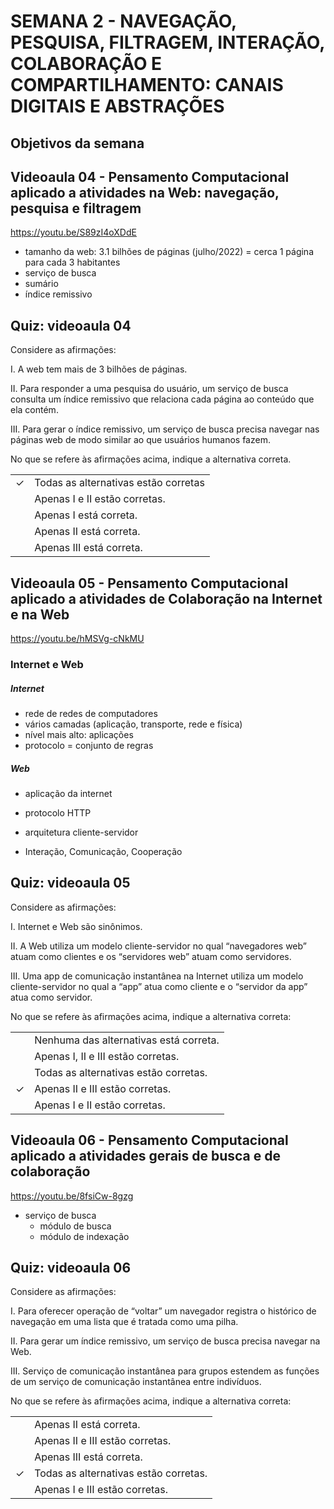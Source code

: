 # SEMANA 2 - NAVEGAÇÃO, PESQUISA, FILTRAGEM, INTERAÇÃO, COLABORAÇÃO E COMPARTILHAMENTO: CANAIS DIGITAIS E ABSTRAÇÕES

## Objetivos da semana


## Videoaula 04 - Pensamento Computacional aplicado a atividades na Web: navegação, pesquisa e filtragem
https://youtu.be/S89zI4oXDdE

- tamanho da web: 3.1 bilhões de páginas (julho/2022) = cerca 1 página para cada 3 habitantes
- serviço de busca
- sumário
- índice remissivo


## Quiz: videoaula 04
Considere as afirmações: 

I. A web tem mais de 3 bilhões de páginas.  

II. Para responder a uma pesquisa do usuário, um serviço de busca consulta um índice remissivo que relaciona cada página ao conteúdo que ela contém. 

III. Para gerar o índice remissivo, um serviço de busca precisa navegar nas páginas web de modo similar ao que usuários humanos fazem. 

No que se refere às afirmações acima, indique a alternativa correta. 

|   |    |
|:---|:---|
| &check; | Todas as alternativas estão corretas |
|  | Apenas I e II estão corretas. |
|  | Apenas I está correta. |
|  | Apenas II está correta. |
|  | Apenas III está correta. |


## Videoaula 05 - Pensamento Computacional aplicado a atividades de Colaboração na Internet e na Web
https://youtu.be/hMSVg-cNkMU

### Internet e Web
##### Internet
- rede de redes de computadores
- vários camadas (aplicação, transporte, rede e física)
- nível mais alto: aplicações
- protocolo = conjunto de regras

##### Web
- aplicação da internet
- protocolo HTTP
- arquitetura cliente-servidor

- Interação, Comunicação, Cooperação


## Quiz: videoaula 05
Considere as afirmações: 

I. Internet e Web são sinônimos.  

II. A Web utiliza um modelo cliente-servidor no qual “navegadores web” atuam como clientes e os “servidores web” atuam como servidores. 

III. Uma app de comunicação instantânea na Internet utiliza um modelo cliente-servidor no qual a “app” atua como cliente e o “servidor da app” atua como servidor. 

No que se refere às afirmações acima, indique a alternativa correta:  

|   |    |
|:---|:---|
|  | Nenhuma das alternativas está correta. |
|  | Apenas I, II e III estão corretas. |
|  | Todas as alternativas estão corretas. |
| &check; | Apenas II e III estão corretas. |
|  | Apenas I e II estão corretas. |


## Videoaula 06 - Pensamento Computacional aplicado a atividades gerais de busca e de colaboração
https://youtu.be/8fsiCw-8gzg

- serviço de busca
    - módulo de busca
    - módulo de indexação


## Quiz: videoaula 06
Considere as afirmações: 

I. Para oferecer operação de “voltar” um navegador registra o histórico de navegação em uma lista que é tratada como uma pilha. 

II. Para gerar um índice remissivo, um serviço de busca precisa navegar na Web. 

III. Serviço de comunicação instantânea para grupos estendem as funções de um serviço de comunicação instantânea entre indivíduos. 

No que se refere às afirmações acima, indique a alternativa correta: 

|   |    |
|:---|:---|
|  | Apenas II está correta. |
|  | Apenas II e III estão corretas. |
|  | Apenas III está correta. |
| &check; | Todas as alternativas estão corretas. |
|  | Apenas I e III estão corretas. |